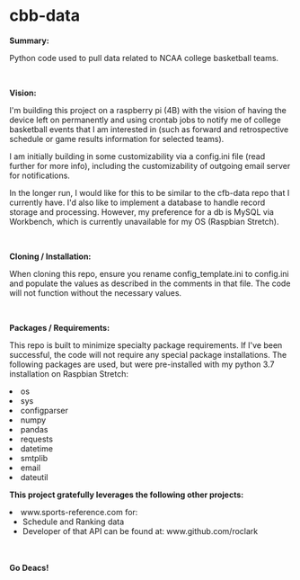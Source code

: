 # cbb-data

<b>Summary:</b>
<p>Python code used to pull data related to NCAA college basketball teams.</p>
<br>

<b>Vision:</b>
<p>I'm building this project on a raspberry pi (4B) with the vision 
of having the device left on permanently and using crontab jobs to 
notify me of college basketball events that I am interested in (such 
as forward and retrospective schedule or game results information for 
selected teams).</p>

<p>I am initially building in some customizability via a config.ini 
file (read further for more info), including the customizability of 
outgoing email server for notifications. </p>

<p>In the longer run, I would like for this to be similar to the
cfb-data repo that I currently have.  I'd also like to implement
a database to handle record storage and processing.  However, my
preference for a db is MySQL via Workbench, which is currently 
unavailable for my OS (Raspbian Stretch).</p>
<br>


<b>Cloning / Installation:</b>
<p>When cloning this repo, ensure you rename config_template.ini to 
config.ini and populate the values as described in the comments 
in that file.  The code will not function without the necessary 
values.</p>
<br>

<b>Packages / Requirements:</b>
<p>This repo is built to minimize specialty package requirements.
If I've been successful, the code will not require any special
package installations.  The following packages are used, but were
pre-installed with my python 3.7 installation on Raspbian Stretch:</p>
<li>os
<li>sys
<li>configparser
<li>numpy
<li>pandas
<li>requests
<li>datetime
<li>smtplib
<li>email
<li>dateutil

<b>This project gratefully leverages the following other projects:</b>
<li>www.sports-reference.com for:
  <ul>
  <li>Schedule and Ranking data
  <li>Developer of that API can be found at: www.github.com/roclark
  </ul>

<br><br>
<b>Go Deacs!</b>
